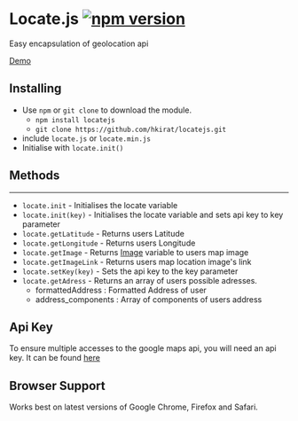# Locate.js [![npm version](https://badge.fury.io/js/locatejs.svg)](https://badge.fury.io/js/locatejs)

Easy encapsulation of geolocation api

[Demo](https://hkirat.github.io/locatejs/)

## Installing
 - Use `npm` or `git clone` to download the module.
   - `npm install locatejs`
   - `git clone https://github.com/hkirat/locatejs.git`
 - include `locate.js` or `locate.min.js`
 - Initialise with `locate.init()`

## Methods
-----
* `locate.init` - Initialises the locate variable
* `locate.init(key)` - Initialises the locate variable and sets api key to key parameter
* `locate.getLatitude` - Returns users Latitude
* `locate.getLongitude` - Returns users Longitude
* `locate.getImage` - Returns [Image](https://developer.mozilla.org/en-US/docs/Web/API/HTMLImageElement/Image) variable to users map image
* `locate.getImageLink` - Returns users map location image's link
* `locate.setKey(key)` - Sets the api key to the key parameter
* `locate.getAdress` - Returns an array of users possible adresses.
	* formattedAddress : Formatted Address of user
	* address_components : Array of components of users address

## Api Key
To ensure multiple accesses to the google maps api, you will need an api key. It can be found [here](https://console.developers.google.com/apis/api/static_maps_backend?project=_)

## Browser Support

Works best on latest versions of Google Chrome, Firefox and Safari.